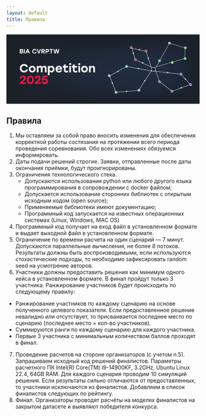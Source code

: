 ```yaml
---
layout: default
title: Правила
---
```


![](/figs/header.jpg)

## Правила

1. Мы оставляем за собой право вносить изменения для обеспечения корректной работы состязания на протяжении всего периода проведения соревнования. Обо всех изменениях обязуемся информировать.
2. Даты подачи решений строгие. Заявки, отправленные после даты окончания приёмки, будут проигнорированы. 
3. Ограничения технологического стека. 
    - Допускаются использования python или любого другого языка программирования в сопровождении с docker файлом;
    - Допускается использование сторонних библиотек с открытым исходным кодом (open source);
    - Применяемые библиотеки имеют документацию;
    - Программный код запускается на известных операционных системах (Linux, Windows, MAC OS)
4. Программный код получает на вход файл в установленном формате и выдает выходной файл в установленном формате. 
5. Ограничение по времени расчета на один сценарий — 7 минут. Допускаются параллельные вычисления, не более 8 потоков. Результаты должны быть воспроизводимыми, если используются стохастические подходы, то необходимо зафиксировать random seed на усмотрение авторов. 
6. Участники должны предоставить решения как минимум одного кейса в установленном формате. В финал пройдут только 3 участника. Ранжирование участников будет происходить по следующему правилу:
- Ранжирование участников по каждому сценарию на основе полученного целевого показателя. Если предоставленное решение невалидно или отсутствует, то присваивается последнее место по сценарию (последнее место = кол-во участников).
- Суммируются ранги по каждому сценарию для каждого участника.
- Первые 3 участника с минимальным количеством баллов проходят в финал. 
7. Проведение расчетов на стороне организаторов (с учетом п.5). Запрашиваем исходный код решений финалистов. Параметры расчетного ПК 
Intel(R) Core(TM) i9-14900KF, 3.2GHz, Ubuntu Linux 22.4, 64GB RAM. Для каждого сценария проводим 10 симуляций решения. 
Если результаты сильно отличаются от предоставленных, то участники исключаются из финалистов. Добавляем в список финалистов следующих по рейтингу. 
8. Финал. Организаторы проводят расчёты на моделях финалистов на закрытом датасете и выявляют победителя конкурса. 

